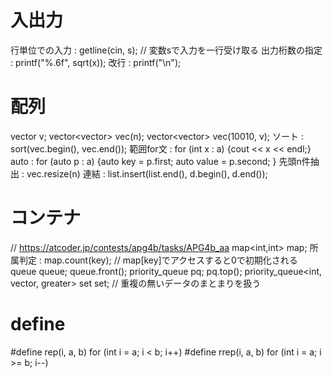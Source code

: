 # 入出力
行単位での入力 : getline(cin, s); // 変数sで入力を一行受け取る
出力桁数の指定 : printf("%.6f", sqrt(x));
改行 : printf("\n");

# 配列
vector<int> v;
vector<vector<int>> vec(n);
vector<vector<int>> vec(10010, v);
ソート : sort(vec.begin(), vec.end());
範囲for文 : for (int x : a) {cout << x << endl;}
auto : for (auto p : a) {auto key = p.first; auto value = p.second; }
先頭n件抽出 : vec.resize(n)
連結 : list.insert(list.end(), d.begin(), d.end());

# コンテナ
// https://atcoder.jp/contests/apg4b/tasks/APG4b_aa
map<int,int> map;
所属判定 : map.count(key); // map[key]でアクセスすると0で初期化される
queue<int> queue; queue.front();
priority_queue<int> pq; pq.top();
priority_queue<int, vector<int>, greater<int>>
set<int> set; // 重複の無いデータのまとまりを扱う

# define
#define rep(i, a, b) for (int i = a; i < b; i++)
#define rrep(i, a, b) for (int i = a; i >= b; i--)